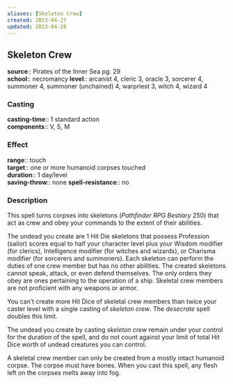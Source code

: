 ```yaml
---
aliases: [Skeleton Crew]
created: 2023-04-27
updated: 2023-04-28
---
```


## Skeleton Crew

**source**:: Pirates of the Inner Sea pg. 29  
**school**:: necromancy
**level**:: arcanist 4, cleric 3, oracle 3, sorcerer 4, summoner 4, summoner (unchained) 4, warpriest 3, witch 4, wizard 4

### Casting

**casting-time**:: 1 standard action  
**components**:: V, S, M

### Effect

**range**:: touch  
**target**:: one or more humanoid corpses touched  
**duration**:: 1 day/level  
**saving-throw**:: none
**spell-resistance**:: no

### Description

This spell turns corpses into skeletons (*Pathfinder RPG Bestiary* 250) that act as crew and obey your commands to the extent of their abilities.  
  
The undead you create are 1 Hit Die skeletons that possess Profession (sailor) scores equal to half your character level plus your Wisdom modifier (for clerics), Intelligence modifier (for witches and wizards), or Charisma modifier (for sorcerers and summoners). Each skeleton can perform the duties of one crew member but has no other abilities. The created skeletons cannot speak, attack, or even defend themselves. The only orders they obey are ones pertaining to the operation of a ship. Skeletal crew members are not proficient with any weapons or armor.  
  
You can’t create more Hit Dice of skeletal crew members than twice your caster level with a single casting of *skeleton crew*. The *desecrate* spell doubles this limit.  
  
The undead you create by casting *skeleton crew* remain under your control for the duration of the spell, and do not count against your limit of total Hit Dice worth of undead creatures you can control.  
  
A skeletal crew member can only be created from a mostly intact humanoid corpse. The corpse must have bones. When you cast this spell, any flesh left on the corpses melts away into fog.
